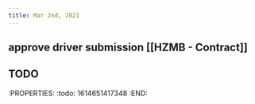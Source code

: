 ```yaml
---
title: Mar 2nd, 2021
---
```


## approve driver submission [[HZMB - Contract]]
## TODO 
:PROPERTIES:
:todo: 1614651417348
:END:
